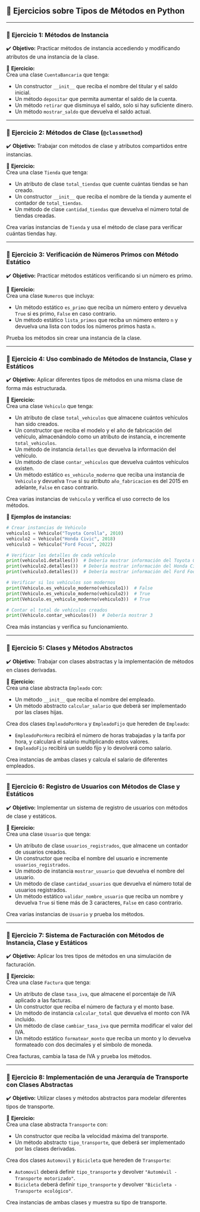 ## 📌 Ejercicios sobre Tipos de Métodos en Python

---

### 📌 **Ejercicio 1: Métodos de Instancia**
✔️ **Objetivo:** Practicar métodos de instancia accediendo y modificando atributos de una instancia de la clase.

🔹 **Ejercicio:**  
Crea una clase `CuentaBancaria` que tenga:
- Un constructor `__init__` que reciba el nombre del titular y el saldo inicial.
- Un método `depositar` que permita aumentar el saldo de la cuenta.
- Un método `retirar` que disminuya el saldo, solo si hay suficiente dinero.
- Un método `mostrar_saldo` que devuelva el saldo actual.

---

### 📌 **Ejercicio 2: Métodos de Clase (`@classmethod`)**
✔️ **Objetivo:** Trabajar con métodos de clase y atributos compartidos entre instancias.

🔹 **Ejercicio:**  
Crea una clase `Tienda` que tenga:
- Un atributo de clase `total_tiendas` que cuente cuántas tiendas se han creado.
- Un constructor `__init__` que reciba el nombre de la tienda y aumente el contador de `total_tiendas`.
- Un método de clase `cantidad_tiendas` que devuelva el número total de tiendas creadas.

Crea varias instancias de `Tienda` y usa el método de clase para verificar cuántas tiendas hay.

---
### 📌 **Ejercicio 3: Verificación de Números Primos con Método Estático**
✔️ **Objetivo:** Practicar métodos estáticos verificando si un número es primo.

🔹 **Ejercicio:**  
Crea una clase `Numeros` que incluya:
- Un método estático `es_primo` que reciba un número entero y devuelva `True` si es primo, `False` en caso contrario.
- Un método estático `lista_primos` que reciba un número entero `n` y devuelva una lista con todos los números primos hasta `n`.

Prueba los métodos sin crear una instancia de la clase.

---

### 📌 **Ejercicio 4: Uso combinado de Métodos de Instancia, Clase y Estáticos**
✔️ **Objetivo:** Aplicar diferentes tipos de métodos en una misma clase de forma más estructurada.

🔹 **Ejercicio:**  
Crea una clase `Vehiculo` que tenga:
- Un atributo de clase `total_vehiculos` que almacene cuántos vehículos han sido creados.
- Un constructor que reciba el modelo y el año de fabricación del vehículo, almacenándolo como un atributo de instancia, e incremente `total_vehiculos`.
- Un método de instancia `detalles` que devuelva la información del vehículo.
- Un método de clase `contar_vehiculos` que devuelva cuántos vehículos existen.
- Un método estático `es_vehiculo_moderno` que reciba una instancia de `Vehiculo` y devuelva `True` si su atributo `año_fabricacion` es del 2015 en adelante, `False` en caso contrario.

Crea varias instancias de `Vehiculo` y verifica el uso correcto de los métodos.

🔹 **Ejemplos de instancias:**
```python
# Crear instancias de Vehiculo
vehiculo1 = Vehiculo("Toyota Corolla", 2010)
vehiculo2 = Vehiculo("Honda Civic", 2018)
vehiculo3 = Vehiculo("Ford Focus", 2022)

# Verificar los detalles de cada vehículo
print(vehiculo1.detalles())  # Debería mostrar información del Toyota Corolla
print(vehiculo2.detalles())  # Debería mostrar información del Honda Civic
print(vehiculo3.detalles())  # Debería mostrar información del Ford Focus

# Verificar si los vehículos son modernos
print(Vehiculo.es_vehiculo_moderno(vehiculo1))  # False
print(Vehiculo.es_vehiculo_moderno(vehiculo2))  # True
print(Vehiculo.es_vehiculo_moderno(vehiculo3))  # True

# Contar el total de vehículos creados
print(Vehiculo.contar_vehiculos())  # Debería mostrar 3
```

Crea más instancias y verifica su funcionamiento.

---

### 📌 **Ejercicio 5: Clases y Métodos Abstractos**
✔️ **Objetivo:** Trabajar con clases abstractas y la implementación de métodos en clases derivadas.

🔹 **Ejercicio:**  
Crea una clase abstracta `Empleado` con:
- Un método `__init__` que reciba el nombre del empleado.
- Un método abstracto `calcular_salario` que deberá ser implementado por las clases hijas.

Crea dos clases `EmpleadoPorHora` y `EmpleadoFijo` que hereden de `Empleado`:
- `EmpleadoPorHora` recibirá el número de horas trabajadas y la tarifa por hora, y calculará el salario multiplicando estos valores.
- `EmpleadoFijo` recibirá un sueldo fijo y lo devolverá como salario.

Crea instancias de ambas clases y calcula el salario de diferentes empleados.

---

### 📌 **Ejercicio 6: Registro de Usuarios con Métodos de Clase y Estáticos**
✔️ **Objetivo:** Implementar un sistema de registro de usuarios con métodos de clase y estáticos.

🔹 **Ejercicio:**  
Crea una clase `Usuario` que tenga:
- Un atributo de clase `usuarios_registrados`, que almacene un contador de usuarios creados.
- Un constructor que reciba el nombre del usuario e incremente `usuarios_registrados`.
- Un método de instancia `mostrar_usuario` que devuelva el nombre del usuario.
- Un método de clase `cantidad_usuarios` que devuelva el número total de usuarios registrados.
- Un método estático `validar_nombre_usuario` que reciba un nombre y devuelva `True` si tiene más de 3 caracteres, `False` en caso contrario.

Crea varias instancias de `Usuario` y prueba los métodos.

---

### 📌 **Ejercicio 7: Sistema de Facturación con Métodos de Instancia, Clase y Estáticos**
✔️ **Objetivo:** Aplicar los tres tipos de métodos en una simulación de facturación.

🔹 **Ejercicio:**  
Crea una clase `Factura` que tenga:
- Un atributo de clase `tasa_iva`, que almacene el porcentaje de IVA aplicado a las facturas.
- Un constructor que reciba el número de factura y el monto base.
- Un método de instancia `calcular_total` que devuelva el monto con IVA incluido.
- Un método de clase `cambiar_tasa_iva` que permita modificar el valor del IVA.
- Un método estático `formatear_monto` que reciba un monto y lo devuelva formateado con dos decimales y el símbolo de moneda.

Crea facturas, cambia la tasa de IVA y prueba los métodos.

---

### 📌 **Ejercicio 8: Implementación de una Jerarquía de Transporte con Clases Abstractas**
✔️ **Objetivo:** Utilizar clases y métodos abstractos para modelar diferentes tipos de transporte.

🔹 **Ejercicio:**  
Crea una clase abstracta `Transporte` con:
- Un constructor que reciba la velocidad máxima del transporte.
- Un método abstracto `tipo_transporte`, que deberá ser implementado por las clases derivadas.

Crea dos clases `Automovil` y `Bicicleta` que hereden de `Transporte`:
- `Automovil` deberá definir `tipo_transporte` y devolver `"Automóvil - Transporte motorizado"`.
- `Bicicleta` deberá definir `tipo_transporte` y devolver `"Bicicleta - Transporte ecológico"`.

Crea instancias de ambas clases y muestra su tipo de transporte.



